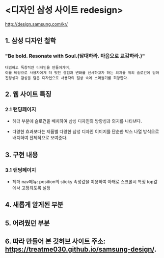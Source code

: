 # <디자인 삼성 사이트 redesign>
http://design.samsung.com/kr/

## 1. 삼성 디자인 철학
### "Be bold. Resonate with Soul.(담대하라. 마음으로 교감하라.)"
    대범하고 독창적인 디자인을 만들어가며, 
    이를 바탕으로 사용자에게 더 멋진 경험과 변화를 선사하고자 하는 의지를 위의 슬로건에 담아
    진정성과 감성을 담은 디자인으로 사용자의 일상 속에 스며들기를 희망한다.
## 2. 웹 사이트 특징
### 2.1 랜딩페이지
- 헤더 부분에 슬로건을 배치하여 삼성 디자인의 방향성과 의지를 나타낸다.
    
- 다양한 효과보다는 제품별 다양한 삼성 디자인 이미지를 
    단순한 박스 나열 방식으로 배치하여 전체적으로 보여준다.
## 3. 구현 내용
### 3.1 랜딩페이지
- 헤더 nav메뉴: position의 sticky 속성값을 이용하여 아래로 스크롤시 특정 top값에서 고정되도록 설정

## 4. 새롭게 알게된 부분
## 5. 어려웠던 부분
## 6. 따라 만들어 본 깃허브 사이트 주소: https://treatme030.github.io/samsung-design/.


